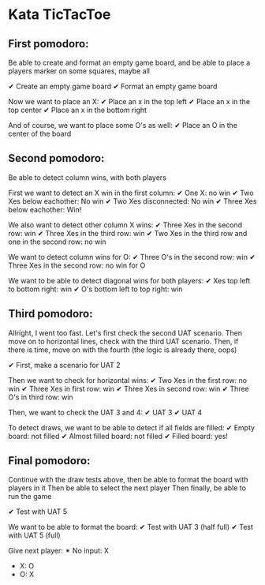 # Kata TicTacToe

## First pomodoro:
Be able to create and format an empty game board,
and be able to place a players marker on some squares, maybe all

✔ Create an empty game board
✔ Format an empty game board

Now we want to place an X:
✔ Place an x in the top left
✔ Place an x in the top center
✔ Place an x in the bottom right

And of course, we want to place some O's as well:
✔ Place an O in the center of the board

## Second pomodoro:
Be able to detect column wins, with both players

First we want to detect an X win in the first column:
✔ One X: no win
✔ Two Xes below eachother: No win
✔ Two Xes disconnected: No win
✔ Three Xes below eachother: Win!

We also want to detect other column X wins:
✔ Three Xes in the second row: win
✔ Three Xes in the third row: win
✔ Two Xes in the third row and one in the second row: no win

We want to detect column wins for O:
✔ Three O's in the second row: win
✔ Three Xes in the second row: no win for O

We want to be able to detect diagonal wins for both players:
✔ Xes top left to bottom right: win
✔ O's bottom left to top right: win

## Third pomodoro:
Allright, I went too fast. Let's first check the second UAT scenario.
Then move on to horizontal lines, check with the third UAT scenario.
Then, if there is time, move on with the fourth (the logic is already there, oops)

✔ First, make a scenario for UAT 2

Then we want to check for horizontal wins:
✔ Two Xes in the first row: no win
✔ Three Xes in first row: win
✔ Three Xes in second row: win
✔ Three O's in third row: win

Then, we want to check the UAT 3 and 4:
✔ UAT 3
✔ UAT 4

To detect draws, we want to be able to detect if all fields are filled:
✔ Empty board: not filled
✔ Almost filled board: not filled
✔ Filled board: yes!

## Final pomodoro:
Continue with the draw tests above, then be able to format the board with players in it
Then be able to select the next player
Then finally, be able to run the game

✔ Test with UAT 5

We want to be able to format the board:
✔ Test with UAT 3 (half full)
✔ Test with UAT 5 (full)

Give next player:
✴ No input: X
- X: O
- O: X